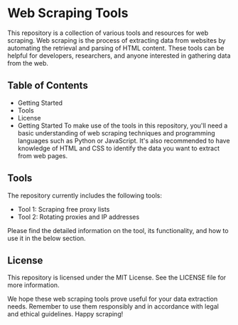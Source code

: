 # Web Scraping Tools
This repository is a collection of various tools and resources for web scraping. Web scraping is the process of extracting data from websites by automating the retrieval and parsing of HTML content. These tools can be helpful for developers, researchers, and anyone interested in gathering data from the web.

## Table of Contents
- Getting Started
- Tools
- License
- Getting Started
To make use of the tools in this repository, you'll need a basic understanding of web scraping techniques and programming languages such as Python or JavaScript. It's also recommended to have knowledge of HTML and CSS to identify the data you want to extract from web pages.

## Tools
The repository currently includes the following tools:

- Tool 1: Scraping free proxy lists
- Tool 2: Rotating proxies and IP addresses

Please find the detailed information on the tool, its functionality, and how to use it in the below section.

## License
This repository is licensed under the MIT License. See the LICENSE file for more information.

We hope these web scraping tools prove useful for your data extraction needs. Remember to use them responsibly and in accordance with legal and ethical guidelines. Happy scraping!
